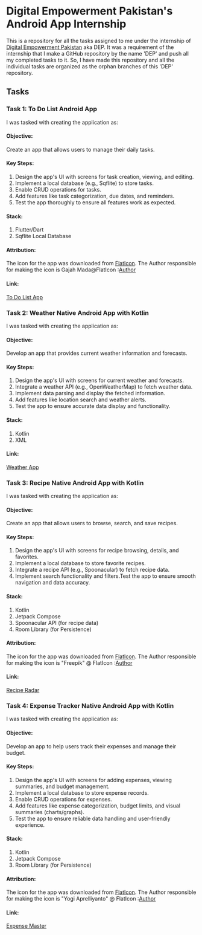 # Digital Empowerment Pakistan's Android App Internship

This is a repository for all the tasks assigned to me under the internship of [Digital Empowerment Pakistan](https://digitalempowermentpakistan.com/) aka DEP.
It was a requirement of the internship that I make a GitHub repository by the name 'DEP' and push all my completed tasks to it.
So, I have made this repository and all the individual tasks are organized as the orphan branches of this 'DEP' repository.

## Tasks

### Task 1: To Do List Android App

I was tasked with creating the application as:

#### Objective:
Create an app that allows users to manage their
daily tasks.
#### Key Steps:
1. Design the app's UI with screens for task creation,
viewing, and editing.
2. Implement a local database (e.g., Sqflite) to store tasks.
3. Enable CRUD operations for tasks.
4. Add features like task categorization, due dates, and
reminders.
4. Test the app thoroughly to ensure all features work as
expected.

#### Stack:
1. Flutter/Dart
2. Sqflite Local Database

#### Attribution:
The icon for the app was downloaded from [FlatIcon](https://www.flaticon.com/). 
The Author responsible for making the icon is Gajah Mada@FlatIcon :[Author](https://www.flaticon.com/authors/gajah-mada)
#### Link:
[To Do List App](https://github.com/RanaMahadAhmer/DEP/tree/Task1-To-Do-List-App)


### Task 2: Weather Native Android App with Kotlin

I was tasked with creating the application as:


#### Objective: 
Develop an app that provides current weather information and
forecasts.

#### Key Steps:

1. Design the app's UI with screens for current weather and forecasts.
2. Integrate a weather API (e.g., OpenWeatherMap) to fetch weather data.
3. Implement data parsing and display the fetched information.
4. Add features like location search and weather alerts.
5. Test the app to ensure accurate data display and functionality.

#### Stack:
1. Kotlin
2. XML
   
#### Link:
[Weather App](https://github.com/RanaMahadAhmer/DEP/tree/Task2-Weather-App)


### Task 3: Recipe Native Android App with Kotlin

I was tasked with creating the application as:

#### Objective:

Create an app that allows users to
browse, search, and save recipes.

#### Key Steps:

1. Design the app's UI with screens for recipe browsing, details, and favorites.
2. Implement a local database to store favorite recipes.
3. Integrate a recipe API (e.g., Spoonacular) to fetch recipe data.
4. Implement search functionality and filters.Test the app to ensure smooth navigation and data accuracy.

#### Stack:

1. Kotlin
2. Jetpack Compose
3. Spoonacular API (for recipe data)
4. Room Library (for Persistence)

#### Attribution:
The icon for the app was downloaded from [FlatIcon](https://www.flaticon.com/).
The Author responsible for making the icon is "Freepik" @ FlatIcon :[Author](https://www.flaticon.com/authors/freepik)

#### Link:
[Recipe Radar](https://github.com/RanaMahadAhmer/DEP/tree/Task3-Recipe-App)


### Task 4: Expense Tracker Native Android App with Kotlin

I was tasked with creating the application as:

#### Objective:

Develop an app to help users track their
expenses and manage their budget.

#### Key Steps:

1. Design the app's UI with screens for adding expenses, viewing summaries, and budget management.
2. Implement a local database to store expense records.
3. Enable CRUD operations for expenses.
4. Add features like expense categorization, budget limits, and visual summaries (charts/graphs).
5. Test the app to ensure reliable data handling and user-friendly experience.

#### Stack:

1. Kotlin
2. Jetpack Compose
3. Room Library (for Persistence)

#### Attribution:

The icon for the app was downloaded from [FlatIcon](https://www.flaticon.com/).
The Author responsible for making the icon is "Yogi Aprelliyanto" @ FlatIcon :[Author](https://www.flaticon.com/authors/yogi-aprelliyanto)

#### Link:
[Expense Master](https://github.com/RanaMahadAhmer/DEP/tree/Task4-Expense-Tracker-App)









